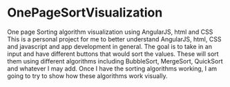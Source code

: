# OnePageSortVisualization
One page Sorting algorithm visualization using AngularJS, html and CSS
This is a personal project for me to better understand AngularJS, html, CSS and javascript and app development in general. The goal is to take in an input and 
have different buttons that would sort the values. These will sort them using different algorithms including BubbleSort, MergeSort, QuickSort and whatever I may add.
Once I have the sorting algorithms working, I am going to try to show how these algorithms work visually.
